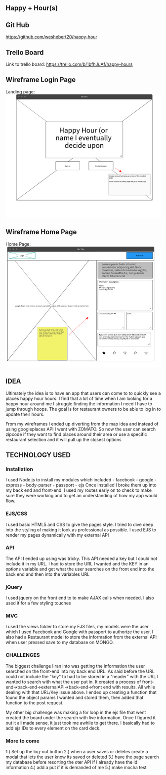 ## Happy + Hour(s)

## Git Hub
https://github.com/weshebert20/happy-hour



## Trello Board

Link to trello board:
https://trello.com/b/1bfhJuAf/happy-hours

## Wireframe Login Page

Landing page:
![Screenshot](./wireframe/Page_1.png)

## Wireframe Home Page

Home Page:
![Screenshot](./wireframe/Page_2.png)



## IDEA

Ultimately the idea is to have an app that users can come to to quickly see a places happy hour hours. I find that a lot of time when I am looking for a happy hour around me I struggle finding the information I need I have to jump through hoops. The goal is for restaurant owners to be able to log in to update their hours.

From my wireframes I ended up diverting from the map idea and instead of using googleplaces API I went with ZOMATO. So now the user can search zipcode if they want to find places around their area or use a specific restaurant selection and it will pull up the closest options

## TECHNOLOGY USED

### Installation

I used Node.js to install my modules which included
	- facebook
	- google
	- express
	- body-parser
	- passport
	- ejs
Once installed I broke them up into my back end and front-end. I used my routes early on to check to make sure they were working and to get an understanding of how my app would flow. 


### EJS/CSS

I used basic HTML5 and CSS to give the pages style. I tried to dive deep into the styling of making it look as professional as possible. I used EJS to render my pages dynamically with my external API

### API

The API I ended up using was tricky. This API needed a key but I could not include it in my URL. I had to store the URL I wanted and the KEY in an options variable and get what the user searches on the front end into the back end and then into the variables URL

### jQuery

I used jquery on the front end to to make AJAX calls when needed. I also used it for a few styling touches

### MVC

I used the views folder to store my EJS files, my models were the user which I used Facebook and Google with passport to authorize the user. I also had a Restaurant model to store the information from the external API when user pressed save to my database on MONGO. 

### CHALLENGES

The biggest challenge I ran into was getting the information the user searched on the front-end into my back end URL. As said before the URL could not include the "key" to had to be stored in a "header" with the URL I wanted to search with what the user put in. It created a process of front-end->back-end->externalAPI->back-end->front end with results. All while dealing with that URL/Key issue above. I ended up creating a function that found the object params I wanted and stored them, then added that function to the post request.

My other big challenge was making a for loop in the ejs file that went created the board under the search with live information. Once I figured it out it all made sense, it just took me awhile to get there. I basically had to add ejs IDs to every element on the card deck.

### More to come

1.) Set up the log-out button
2.) when a user saves or deletes create a modal that lets the user know its saved or deleted
3.) have the page search my database before resorting the oter API if I already have the id information 
4.) add a put if it is demanded of me
5.) make mocha test
